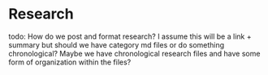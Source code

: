 # Research

todo: How do we post and format research? I assume this will be a link + summary but should we have category md files or do something chronological? Maybe we have chronological research files and have some form of organization within the files?
